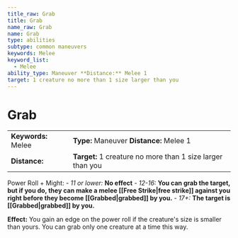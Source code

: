 ```yaml
---
title_raw: Grab
title: Grab
name_raw: Grab
name: Grab
type: abilities
subtype: common maneuvers
keywords: Melee
keyword_list:
  - Melee
ability_type: Maneuver **Distance:** Melee 1
target: 1 creature no more than 1 size larger than you
---
```


# Grab

|                     |                                                            |
| :------------------ | :--------------------------------------------------------- |
| **Keywords:** Melee | **Type:** Maneuver **Distance:** Melee 1                   |
| **Distance:**       | **Target:** 1 creature no more than 1 size larger than you |

Power Roll + Might: - *11 or lower:* **No effect** - *12-16:* **You can grab the target, but if you do, they can make a melee [[Free Strike|free strike]] against you right before they become [[Grabbed|grabbed]] by you.** - *17+:* **The target is [[Grabbed|grabbed]] by you.**

**Effect:** You gain an edge on the power roll if the creature's size is smaller than yours. You can grab only one creature at a time this way.
